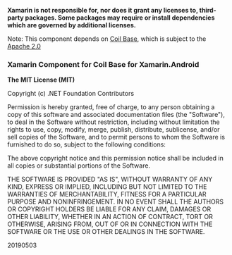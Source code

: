 **Xamarin is not responsible for, nor does it grant any licenses to, third-party packages. Some packages may require or install dependencies which are governed by additional licenses.**

Note: This component depends on [Coil Base](https://github.com/coil-kt/coil), which is subject to the [Apache 2.0](https://github.com/coil-kt/coil/blob/main/LICENSE.txt)

### Xamarin Component for Coil Base for Xamarin.Android

**The MIT License (MIT)**

Copyright (c) .NET Foundation Contributors

Permission is hereby granted, free of charge, to any person obtaining a copy of this software and associated documentation files (the "Software"), to deal in the Software without restriction, including without limitation the rights to use, copy, modify, merge, publish, distribute, sublicense, and/or sell copies of the Software, and to permit persons to whom the Software is furnished to do so, subject to the following conditions:

The above copyright notice and this permission notice shall be included in all copies or substantial portions of the Software.

THE SOFTWARE IS PROVIDED "AS IS", WITHOUT WARRANTY OF ANY KIND, EXPRESS OR IMPLIED, INCLUDING BUT NOT LIMITED TO THE WARRANTIES OF MERCHANTABILITY, FITNESS FOR A PARTICULAR PURPOSE AND NONINFRINGEMENT. IN NO EVENT SHALL THE AUTHORS OR COPYRIGHT HOLDERS BE LIABLE FOR ANY CLAIM, DAMAGES OR OTHER LIABILITY, WHETHER IN AN ACTION OF CONTRACT, TORT OR OTHERWISE, ARISING FROM, OUT OF OR IN CONNECTION WITH THE SOFTWARE OR THE USE OR OTHER DEALINGS IN THE SOFTWARE.

20190503
